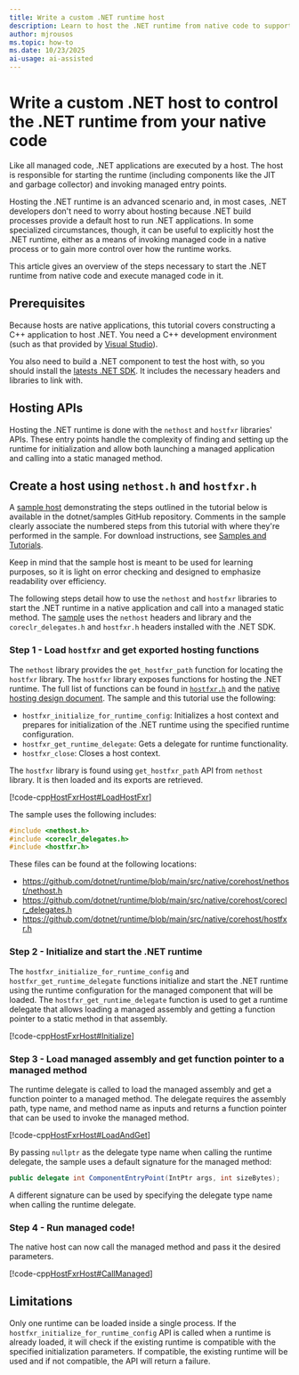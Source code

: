 ```yaml
---
title: Write a custom .NET runtime host
description: Learn to host the .NET runtime from native code to support advanced scenarios that require controlling how the .NET runtime works.
author: mjrousos
ms.topic: how-to
ms.date: 10/23/2025
ai-usage: ai-assisted
---
```

# Write a custom .NET host to control the .NET runtime from your native code

Like all managed code, .NET applications are executed by a host. The host is responsible for starting the runtime (including components like the JIT and garbage collector) and invoking managed entry points.

Hosting the .NET runtime is an advanced scenario and, in most cases, .NET developers don't need to worry about hosting because .NET build processes provide a default host to run .NET applications. In some specialized circumstances, though, it can be useful to explicitly host the .NET runtime, either as a means of invoking managed code in a native process or to gain more control over how the runtime works.

This article gives an overview of the steps necessary to start the .NET runtime from native code and execute managed code in it.

## Prerequisites

Because hosts are native applications, this tutorial covers constructing a C++ application to host .NET. You need a C++ development environment (such as that provided by [Visual Studio](https://aka.ms/vsdownload?utm_source=mscom&utm_campaign=msdocs)).

You also need to build a .NET component to test the host with, so you should install the [latests .NET SDK](https://dotnet.microsoft.com/download). It includes the necessary headers and libraries to link with.

## Hosting APIs

Hosting the .NET runtime is done with the `nethost` and `hostfxr` libraries' APIs. These entry points handle the complexity of finding and setting up the runtime for initialization and allow both launching a managed application and calling into a static managed method.

## Create a host using `nethost.h` and `hostfxr.h`

A [sample host](https://github.com/dotnet/samples/tree/main/core/hosting) demonstrating the steps outlined in the tutorial below is available in the dotnet/samples GitHub repository. Comments in the sample clearly associate the numbered steps from this tutorial with where they're performed in the sample. For download instructions, see [Samples and Tutorials](../../samples-and-tutorials/index.md#view-and-download-samples).

Keep in mind that the sample host is meant to be used for learning purposes, so it is light on error checking and designed to emphasize readability over efficiency.

The following steps detail how to use the `nethost` and `hostfxr` libraries to start the .NET runtime in a native application and call into a managed static method. The [sample](https://github.com/dotnet/samples/tree/main/core/hosting/src) uses the `nethost` headers and library and the `coreclr_delegates.h` and `hostfxr.h` headers installed with the .NET SDK.

### Step 1 - Load `hostfxr` and get exported hosting functions

The `nethost` library provides the `get_hostfxr_path` function for locating the `hostfxr` library. The `hostfxr` library exposes functions for hosting the .NET runtime. The full list of functions can be found in [`hostfxr.h`](https://github.com/dotnet/runtime/blob/main/src/native/corehost/hostfxr.h) and the [native hosting design document](https://github.com/dotnet/runtime/blob/main/docs/design/features/native-hosting.md). The sample and this tutorial use the following:

* `hostfxr_initialize_for_runtime_config`: Initializes a host context and prepares for initialization of the .NET runtime using the specified runtime configuration.
* `hostfxr_get_runtime_delegate`: Gets a delegate for runtime functionality.
* `hostfxr_close`: Closes a host context.

The `hostfxr` library is found using `get_hostfxr_path` API from `nethost` library. It is then loaded and its exports are retrieved.

[!code-cpp[HostFxrHost#LoadHostFxr](~/samples/snippets/core/tutorials/netcore-hosting/csharp/HostWithHostFxr/src/NativeHost/nativehost.cpp#LoadHostFxr)]

The sample uses the following includes:

```cpp
#include <nethost.h>
#include <coreclr_delegates.h>
#include <hostfxr.h>
```

These files can be found at the following locations:

- <https://github.com/dotnet/runtime/blob/main/src/native/corehost/nethost/nethost.h>
- <https://github.com/dotnet/runtime/blob/main/src/native/corehost/coreclr_delegates.h>
- <https://github.com/dotnet/runtime/blob/main/src/native/corehost/hostfxr.h>

### Step 2 - Initialize and start the .NET runtime

The `hostfxr_initialize_for_runtime_config` and `hostfxr_get_runtime_delegate` functions initialize and start the .NET runtime using the runtime configuration for the managed component that will be loaded. The `hostfxr_get_runtime_delegate` function is used to get a runtime delegate that allows loading a managed assembly and getting a function pointer to a static method in that assembly.

[!code-cpp[HostFxrHost#Initialize](~/samples/snippets/core/tutorials/netcore-hosting/csharp/HostWithHostFxr/src/NativeHost/nativehost.cpp#Initialize)]

### Step 3 - Load managed assembly and get function pointer to a managed method

The runtime delegate is called to load the managed assembly and get a function pointer to a managed method. The delegate requires the assembly path, type name, and method name as inputs and returns a function pointer that can be used to invoke the managed method.

[!code-cpp[HostFxrHost#LoadAndGet](~/samples/snippets/core/tutorials/netcore-hosting/csharp/HostWithHostFxr/src/NativeHost/nativehost.cpp#LoadAndGet)]

By passing `nullptr` as the delegate type name when calling the runtime delegate, the sample uses a default signature for the managed method:

```csharp
public delegate int ComponentEntryPoint(IntPtr args, int sizeBytes);
```

A different signature can be used by specifying the delegate type name when calling the runtime delegate.

### Step 4 - Run managed code!

The native host can now call the managed method and pass it the desired parameters.

[!code-cpp[HostFxrHost#CallManaged](~/samples/snippets/core/tutorials/netcore-hosting/csharp/HostWithHostFxr/src/NativeHost/nativehost.cpp#CallManaged)]

## Limitations

Only one runtime can be loaded inside a single process. If the `hostfxr_initialize_for_runtime_config` API is called when a runtime is already loaded, it will check if the existing runtime is compatible with the specified initialization parameters. If compatible, the existing runtime will be used and if not compatible, the API will return a failure.
